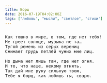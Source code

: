 ```yaml
---
title: Борщ
date: 2016-07-19T04:02:00Z
tags: ["любовь", "мысли", "светлое", "стихи"]
---
```


<pre>

Как тошно в мире, в том, где нет тебя!
Не греет солнце, музыка не та…
Тугой ремень из серых верениц
Сжимает грудь петлёй чужих мне лиц.

Но дыма нет лишь там, где нет огня.
И то, что наше, некому отнять.
Так дай мне руку сильную твою,
Тебе я борщ, как любишь ты, сварю.

</pre>